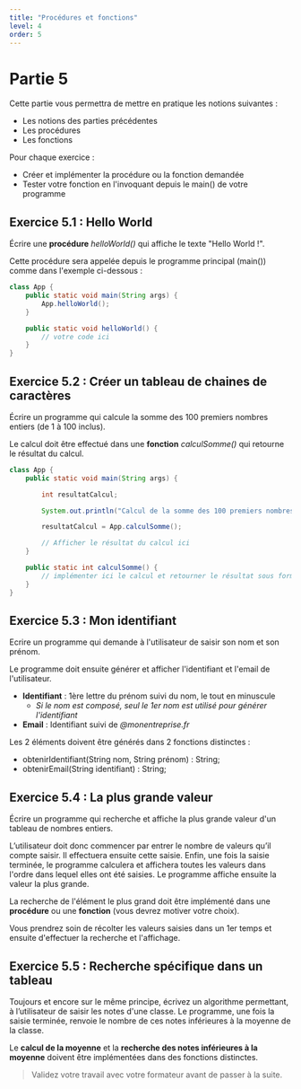 ```yaml
---
title: "Procédures et fonctions"
level: 4
order: 5
---
```


# Partie 5

Cette partie vous permettra de mettre en pratique les notions suivantes : 
- Les notions des parties précédentes
- Les procédures
- Les fonctions

Pour chaque exercice : 
- Créer et implémenter la procédure ou la fonction demandée
- Tester votre fonction en l'invoquant depuis le main() de votre programme


## Exercice 5.1 : Hello World

Écrire une **procédure** *helloWorld()* qui affiche le texte "Hello World !".

Cette procédure sera appelée depuis le programme principal (main()) comme dans l'exemple ci-dessous : 

```java
class App {
    public static void main(String args) {
        App.helloWorld();
    }

    public static void helloWorld() {
        // votre code ici
    }
}

```


## Exercice 5.2 : Créer un tableau de chaines de caractères

Écrire un programme qui calcule la somme des 100 premiers nombres entiers (de 1 à 100 inclus).

Le calcul doit être effectué dans une **fonction** *calculSomme()* qui retourne le résultat du calcul.

```java
class App {
    public static void main(String args) {

        int resultatCalcul;

        System.out.println("Calcul de la somme des 100 premiers nombres entiers.");

        resultatCalcul = App.calculSomme();

        // Afficher le résultat du calcul ici
    }

    public static int calculSomme() {
        // implémenter ici le calcul et retourner le résultat sous forme de nombre entier
    }
}

```

## Exercice 5.3 : Mon identifiant

Ecrire un programme qui demande à l'utilisateur de saisir son nom et son prénom.

Le programme doit ensuite générer et afficher l'identifiant et l'email de l'utilisateur.

- **Identifiant** : 1ère lettre du prénom suivi du nom, le tout en minuscule
    - *Si le nom est composé, seul le 1er nom est utilisé pour générer l'identifiant*
- **Email** : Identifiant suivi de *@monentreprise.fr*

Les 2 éléments doivent être générés dans 2 fonctions distinctes : 
- obtenirIdentifiant(String nom, String prénom) : String;
- obtenirEmail(String identifiant) : String;


## Exercice 5.4 : La plus grande valeur

Écrire un programme qui recherche et affiche la plus grande valeur d'un tableau de nombres entiers. 

L’utilisateur doit donc commencer par entrer le nombre de valeurs qu’il compte saisir. Il effectuera ensuite cette saisie. Enfin, une fois la saisie terminée, le programme calculera et affichera toutes les valeurs dans l'ordre dans lequel elles ont été saisies. Le programme affiche ensuite la valeur la plus grande.

La recherche de l'élément le plus grand doit être implémenté dans une **procédure** ou une **fonction** (vous devrez motiver votre choix).

Vous prendrez soin de récolter les valeurs saisies dans un 1er temps et ensuite d'effectuer la recherche et l'affichage.


## Exercice 5.5 : Recherche spécifique dans un tableau

Toujours et encore sur le même principe, écrivez un algorithme permettant, à l’utilisateur de saisir les 
notes d'une classe. Le programme, une fois la saisie terminée, renvoie le nombre de ces notes inférieures 
à la moyenne de la classe.

Le **calcul de la moyenne** et la **recherche des notes inférieures à la moyenne** doivent être implémentées dans des fonctions distinctes.


> Validez votre travail avec votre formateur avant de passer à la suite.
